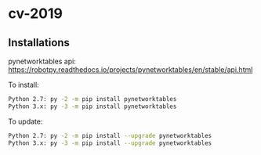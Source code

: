 # cv-2019

## Installations
pynetworktables api:
https://robotpy.readthedocs.io/projects/pynetworktables/en/stable/api.html

To install:
```bash
Python 2.7: py -2 -m pip install pynetworktables
Python 3.x: py -3 -m pip install pynetworktables
```

To update:
```bash
Python 2.7: py -2 -m pip install --upgrade pynetworktables
Python 3.x: py -3 -m pip install --upgrade pynetworktables
```
